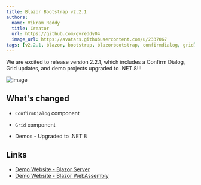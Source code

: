 ```yaml
---
title: Blazor Bootstrap v2.2.1
authors:
  name: Vikram Reddy
  title: Creator
  url: https://github.com/gvreddy04
  image_url: https://avatars.githubusercontent.com/u/2337067
tags: [v2.2.1, blazor, bootstrap, blazorbootstrap, confirmdialog, grid]
---
```


We are excited to release version 2.2.1, which includes a Confirm Dialog, Grid updates, and demo projects upgraded to .NET 8!!!

![image](https://i.imgur.com/XG4Wv17.png "Blazor Bootstrap: Grid Component - Column class")

<!--truncate-->

## What's changed

- `ConfirmDialog` component

- `Grid` component

- Demos - Upgraded to .NET 8

## Links
- [Demo Website - Blazor Server](https://demos.blazorbootstrap.com/)
- [Demo Website - Blazor WebAssembly](https://demos.getblazorbootstrap.com/)
